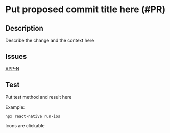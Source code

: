 # Put proposed commit title here (#PR)
## Description
Describe the change and the context here 
## Issues
[APP-N](https://appappappapp.atlassian.net/browse/APP-N)
## Test
Put test method and result here

Example:

````
npx react-native run-ios
````

Icons are clickable

